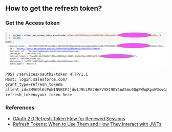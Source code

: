 ## How to get the refresh token?

### Get the Access token

![at](docs/img/at2.png)

```
POST /services/oauth2/token HTTP/1.1
Host: login.salesforce.com/ 
grant_type=refresh_token&
client_id=3MVG9lKcPoNINVBIPJjdw1J9LLM82HnFVVX19KY1uA5mu0QqEWhqKpoW3svG3XHrXDiCQjK1mdgAvhCscA9GE&client_secret=1955279925675241571&
refresh_token=your token here 

```

### References
- [OAuth 2.0 Refresh Token Flow for Renewed Sessions](https://help.salesforce.com/articleView?id=remoteaccess_oauth_refresh_token_flow.htm&type=5)
- [Refresh Tokens: When to Use Them and How They Interact with JWTs](https://auth0.com/blog/refresh-tokens-what-are-they-and-when-to-use-them/)
